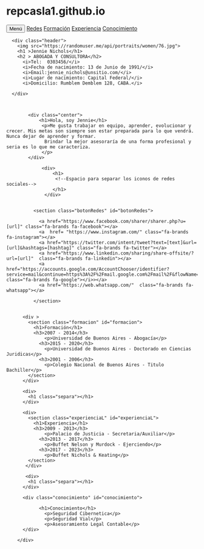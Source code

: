 # repcasla1.github.io
<!DOCTYPE html>
<html lang="es">
<head>
    <meta charset="UTF-8">
    <meta http-equiv="X-UA-Compatible" content="IE=edge">
    <meta name="viewport" content="width=device-width, initial-scale=1.0">
    <title>CV</title>
    <link href="C:/Users/Rodrigo/Desktop/Proyecto/css/navbarras.css" rel="stylesheet" type= "text/css" >
    <script src="https://kit.fontawesome.com/8df462ef16.js" crossorigin="anonymous"></script>
</head>
<body>
      <nav>
        <button class="botonMenu" onclick="accion()">Menú</button>
        <a href="#botonRedes" class="nav-enlace desaparece">Redes</a>
        <a href="#formacion" class="nav-enlace desaparece">Formación</a>
        <a href="#experienciaL" class="nav-enlace desaparece">Experiencia</a>
        <a href="#conocimiento" class="nav-enlace desaparece">Conocimiento</a>
        <script src="C:/Users/Rodrigo/Desktop/Proyecto/js/navbarras.js" ></script>
      </nav>
      
      <div class="header">
        <img src="https://randomuser.me/api/portraits/women/76.jpg">
        <h1 >Jennie Nichols</h1>
        <h2 > ABOGADA Y CONSULTORA</h2>
          <i>Tel:  0303456/</i>  
          <i>Fecha de nacimiento: 13 de Junio de 1991/</i>                        
          <i>Email:jennie_nichols@unsitio.com/</i>
          <i>Lugar de nacimiento: Capital Federal/</i>
          <i>Domicilio: Rumblem Demblem 128, CABA.</i>
                
      </div>
      
              
          
            <div class="center">
                <h1>Hola, soy Jennie</h1>
                 <p>Me gusta trabajar en equipo, aprender, evolucionar y crecer. Mis metas son siempre son estar preparada para lo que vendrá. Nunca dejar de aprender y formar. 
                  Brindar la mejor asesoraría de una forma profesional y seria es lo que me caracteriza.
                 </p>
            </div>
        
                 <div>
                     <h1>
                      <!--Espacio para separar los iconos de redes sociales-->
                     </h1>
                  </div>
       
      
              <section class="botonRedes" id="botonRedes">        
            
                <a href="https://www.facebook.com/sharer/sharer.php?u=[url]" class="fa-brands fa-facebook"></a>
                <a  href= "https://www.instagram.com/" class="fa-brands fa-instagram"></a>
                <a href="https://twitter.com/intent/tweet?text=[text]&url=[url]&hashtags=[hashtag]" class="fa-brands fa-twitter"></a>
                <a href="https://www.linkedin.com/sharing/share-offsite/?url=[url]"  class="fa-brands fa-linkedin"></a>
                <a href="https://accounts.google.com/AccountChooser/identifier?service=mail&continue=https%3A%2F%2Fmail.google.com%2Fmail%2F&flowName=GlifWebSignIn&flowEntry=AccountChooser"  class="fa-brands fa-google"></i>></a>
                <a href="https://web.whatsapp.com/"  class="fa-brands fa-whatsapp"></a>

              </section>   
       
        
          <div >
            <section class="formacion" id="formacion">
              <h1>Formación</h1>  
              <h3>2007 - 2014</h3>
                  <p>Universidad de Buenos Aires - Abogacía</p>
                <h3>2015 - 2020</h3>
                  <p>Universidad de Buenos Aires - Doctorado en Ciencias Juridicas</p>
                <h3>2001 - 2006</h3>
                  <p>Colegio Nacional de Buenos Aires - Titulo Bachiller</p>
            </section>
          </div>

          <div>
            <h1 class="separa"></h1>
          </div>

          <div>
            <section class="experienciaL" id="experienciaL">
              <h1>Experiencia</h1>  
              <h3>2009 - 2013</h3>
                  <p>Palacio de Justicia - Secretaria/Auxiliar</p>
                <h3>2013 - 2017</h3>
                  <p>Buffet Nelson y Murdock - Ejerciendo</p>
                <h3>2017 - 2023</h3>
                  <p>Buffet Nichols & Keating</p>
            </section>
           </div>

           <div>
            <h1 class="separa"></h1>
          </div>

          <div class="conocimiento" id="conocimiento">
           
                <h1>Conocimiento</h1>
                  <p>Seguridad Cibernetica</p>
                  <p>Seguridad Vial</p>
                  <p>Asesoramiento Legal Contable</p>
          </div>

        </div>
    
     
      
    
      
      
</body>
</html>
